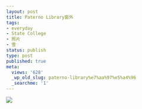 ```yaml
---
layout: post
title: Paterno Library窗外
tags:
- everyday
- State College
- 照片
- 雪
status: publish
type: post
published: true
meta:
  views: '628'
  _wp_old_slug: paterno-library%e7%aa%97%e5%a4%96
  _searchme: '1'
---
```


![](https://dl.dropboxusercontent.com/u/308058/blogimages/2010/07/photo1.jpg)
